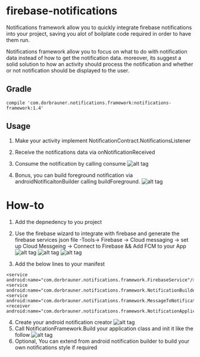 # firebase-notifications

Notifications framework allow you to quickly integrate firebase notifications into your project, saving you alot of boilplate code 
required in order to have them run.

Notifications framework allow you to focus on what to do with notification data instead of how to get the notification data.
moreover, its suggest a solid solution to how an activity should process the notification and whether or not notification 
should be displayed to the user.

## Gradle
```
compile 'com.dorbrauner.notifications.framework:notifications-framework:1.4'
```

## Usage
1) Make your activity implement NotificationContract.NotificationsListener 
2) Receive the notifications data via onNotificationReceived
3) Consume the notification by calling consume
![alt tag](https://i.imgur.com/hctuZib.png)

4) Bonus, you can build foreground notification via androidNotificaitonBuilder
   calling buildForeground.
![alt tag](https://i.imgur.com/5wrma4N.png)

# How-to
1) Add the depnedency to you project
2) Use the firebase wizard to integrate with firebase and generate the firebase services json file
-Tools-> Firebase -> Cloud messaging -> set up Cloud Messgeing ->  Connect to Firebase && Add FCM to your App
![alt tag](https://i.imgur.com/yMWh5zB.png)
![alt tag](https://i.imgur.com/ze0gq47.png)
![alt tag](https://i.imgur.com/pPBTYmQ.png)


3) Add the below lines to your manifest
```
<service android:name="com.dorbrauner.notifications.framework.FirebaseService"/>
<service android:name="com.dorbrauner.notifications.framework.NotificationBuilderService"/>
<service android:name="com.dorbrauner.notifications.framework.MessageToNotificationService"/>
<receiver android:name="com.dorbrauner.notifications.framework.NotificationApplicationReceiver"/>
```
4) Create your android notification creator
![alt tag](https://i.imgur.com/hdkOMsP.png)
5) Call NotificationFramework.Build your application class and init it like the follow
![alt tag](https://i.imgur.com/dou35ux.png)
6) Optional, You can extend from android notification builder to build your own notifications style if required
